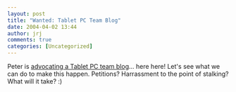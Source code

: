 ```yaml
---
layout: post
title: "Wanted: Tablet PC Team Blog"
date: 2004-04-02 13:44
author: jrj
comments: true
categories: [Uncategorized]
---
```

Peter is <a href="http://www.kstati.com/tabula/archive/2004/04/02/1505.aspx" target="_blank">advocating a Tablet PC team blog</a>... here here! Let's see what we can do to make this happen. Petitions? Harrassment to the point of stalking? What will it take?  :)
